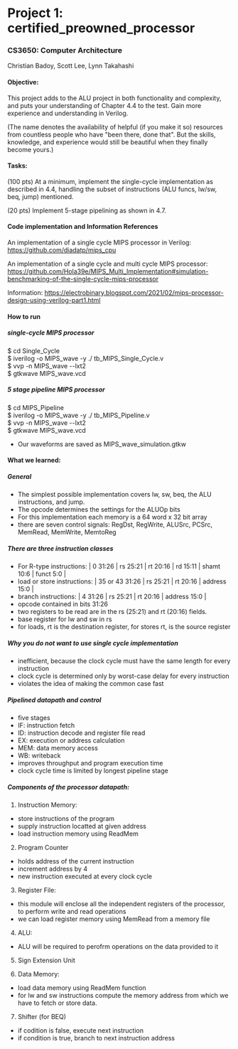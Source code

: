 # Project 1: certified_preowned_processor
### CS3650: Computer Architecture
Christian Badoy, Scott Lee, Lynn Takahashi

#### Objective:

This project adds to the ALU project in both functionality and complexity, and puts your understanding of Chapter 4.4 to the test. Gain more experience and understanding in Verilog.

(The name denotes the availability of helpful (if you make it so) resources from countless people who have "been there, done that". But the skills, knowledge, and experience would still be beautiful when they finally become yours.)


#### Tasks:

(100 pts) At a minimum, implement the single-cycle implementation as described in 4.4, handling the subset of instructions (ALU funcs, lw/sw, beq, jump) mentioned.

(20 pts) Implement 5-stage pipelining as shown in 4.7.



#### Code implementation and Information References
An implementation of a single cycle MIPS processor in Verilog: https://github.com/diadatp/mips_cpu

An implementation of a single cycle and multi cycle MIPS processor:
https://github.com/Hola39e/MIPS_Multi_Implementation#simulation-benchmarking-of-the-single-cycle-mips-processor

Information: https://electrobinary.blogspot.com/2021/02/mips-processor-design-using-verilog-part1.html

#### How to run
##### single-cycle MIPS processor
$ cd Single_Cycle<br>
$ iverilog -o MIPS_wave -y ./ tb_MIPS_Single_Cycle.v<br>
$ vvp -n MIPS_wave --lxt2<br>
$ gtkwave MIPS_wave.vcd<br>

##### 5 stage pipeline MIPS processor
$ cd MIPS_Pipeline<br>
$ iverilog -o MIPS_wave -y ./ tb_MIPS_Pipeline.v<br>
$ vvp -n MIPS_wave --lxt2<br>
$ gtkwave MIPS_wave.vcd<br>

- Our waveforms are saved as MIPS_wave_simulation.gtkw

#### What we learned:
##### General
- The simplest possible implementation covers lw, sw, beq, the ALU instructions, and jump.
- The opcode determines the settings for the ALUOp bits
- For this implementation each memory is a 64 word x 32 bit array
- there are seven control signals: RegDst, RegWrite, ALUSrc, PCSrc, MemRead, MemWrite, MemtoReg

##### There are three instruction classes
- For R-type instructions: | 0  31:26 | rs 25:21 | rt 20:16 | rd 15:11 | shamt 10:6 | funct 5:0 |
- load or store instructions: | 35 or 43 31:26 | rs 25:21 | rt 20:16 | address 15:0 |
- branch instructions: | 4 31:26 | rs 25:21 | rt 20:16 | address 15:0 |
- opcode contained in bits 31:26
- two registers to be read are in the rs (25:21) and rt (20:16) fields.
- base register for lw and sw in rs
- for loads, rt is the destination register, for stores rt, is the source register

##### Why you do not want to use single cycle implementation
- inefficient, because the clock cycle must have the same length for every instruction
- clock cycle is determined only by worst-case delay for every instruction
- violates the idea of making the common case fast

##### Pipelined datapath and control
- five stages
- IF: instruction fetch
- ID: instruction decode and register file read
- EX: execution or address calculation
- MEM: data memory access
- WB: writeback
- improves throughput and program execution time
- clock cycle time is limited by longest pipeline stage

##### Components of the processor datapath:
1. Instruction Memory:
- store instructions of the program
- supply instruction locatted at given address
- load instruction memory using ReadMem

2. Program Counter
- holds address of the current instruction
- increment address by 4
- new instruction executed at every clock cycle

3. Register File:
- this module will enclose all the independent registers of the processor, to perform write and read operations
- we can load register memory using MemRead from a memory file

4. ALU:
 - ALU will be required to perofrm operations on the data provided to it

5. Sign Extension Unit

6. Data Memory:
- load data memory using ReadMem function
- for lw and sw instructions compute the memory address from which we have to fetch or store data.

7. Shifter (for BEQ)
- if codition is false, execute next instruction
- if condition is true, branch to next instruction address
